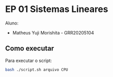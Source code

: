 # EP 01 Sistemas Lineares

Aluno:
* Matheus Yuji Morishita - GRR20205104

## Como executar

Para executar o script:

```bash
bash ./script.sh arquivo CPU
```
